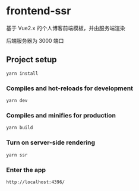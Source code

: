 # frontend-ssr
基于 Vue2.x 的个人博客前端模板，并由服务端渲染

后端服务器为 3000 端口
## Project setup
```
yarn install
```

### Compiles and hot-reloads for development
```
yarn dev
```

### Compiles and minifies for production
```
yarn build
```

### Turn on server-side rendering
```
yarn ssr
```
### Enter the app
```
http://localhost:4396/
```
